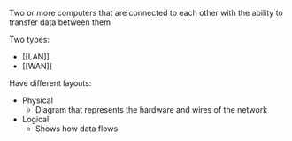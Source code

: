 Two or more computers that are connected to each other with the ability to transfer data between them

Two types:
- [[LAN]]
- [[WAN]]

Have different layouts:
- Physical
	- Diagram that represents the hardware and wires of the network
- Logical
	- Shows how data flows